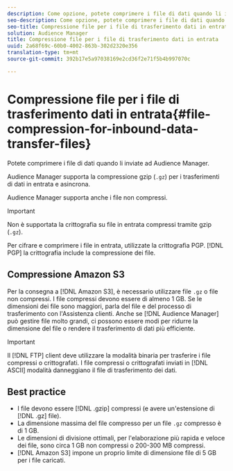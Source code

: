 ```yaml
---
description: Come opzione, potete comprimere i file di dati quando li inviate ad Audience Manager.
seo-description: Come opzione, potete comprimere i file di dati quando li inviate ad Audience Manager.
seo-title: Compressione file per i file di trasferimento dati in entrata
solution: Audience Manager
title: Compressione file per i file di trasferimento dati in entrata
uuid: 2a68f69c-60b0-4002-863b-302d2320e356
translation-type: tm+mt
source-git-commit: 392b17e5a97038169e2cd36f2e71f5b4b997070c

---
```



# Compressione file per i file di trasferimento dati in entrata{#file-compression-for-inbound-data-transfer-files}

Potete comprimere i file di dati quando li inviate ad Audience Manager.

<!-- inbound-file-compression.xml -->

Audience Manager supporta la compressione gzip (`.gz`) per i trasferimenti di dati in entrata e asincrona.

Audience Manager supporta anche i file non compressi.

>[!IMPORTANT]
>
>Non è supportata la crittografia su file in entrata compressi tramite gzip (`.gz`).
>
>Per cifrare e comprimere i file in entrata, utilizzate la crittografia [](../../../integration/sending-audience-data/batch-data-transfer-explained/inbound-file-encryption.md)PGP. [!DNL PGP] la crittografia include la compressione dei file.

## Compressione Amazon S3

Per la consegna a [!DNL Amazon S3], è necessario utilizzare file `.gz` o file non compressi. I file compressi devono essere di almeno 1 GB. Se le dimensioni dei file sono maggiori, parla del file e del processo di trasferimento con l&#39;Assistenza clienti. Anche se [!DNL Audience Manager] può gestire file molto grandi, ci possono essere modi per ridurre la dimensione del file o rendere il trasferimento di dati più efficiente.

>[!IMPORTANT]
>
>Il [!DNL FTP] client deve utilizzare la modalità binaria per trasferire i file compressi o crittografati. I file compressi o crittografati inviati in [!DNL ASCII] modalità danneggiano il file di trasferimento dei dati.

## Best practice

* I file devono essere [!DNL .gzip] compressi (e avere un&#39;estensione di [!DNL .gz] file).
* La dimensione massima del file compresso per un file `.gz` compresso è di 1 GB.
* Le dimensioni di divisione ottimali, per l&#39;elaborazione più rapida e veloce dei file, sono circa 1 GB non compressi o 200-300 MB compressi.
* [!DNL Amazon S3] impone un proprio limite di dimensione file di 5 GB per i file caricati.
